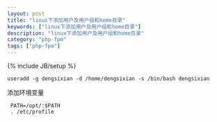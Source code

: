 ```yaml
---
layout: post
title: "linux下添加用户及用户组和home目录"
keywords: ["linux下添加用户及用户组和home目录"]
description: "linux下添加用户及用户组和home目录"
category: "php-fpm"
tags: ["php-fpm"]
---
```

{% include JB/setup %}

```
useradd -g dengsixian -d /home/dengsixian -s /bin/bash dengsixian
```

添加环境变量

```
 PATH=/opt/:$PATH
 . /etc/profile
```